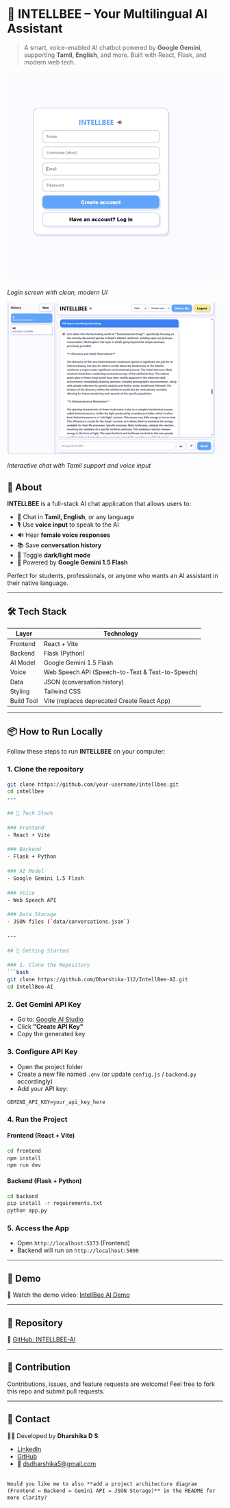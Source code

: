 # 🐝 INTELLBEE – Your Multilingual AI Assistant

> A smart, voice-enabled AI chatbot powered by **Google Gemini**, supporting **Tamil, English**, and more. Built with React, Flask, and modern web tech.

![Login Screen](login.png)

*Login screen with clean, modern UI*

![Chat Interface](chat.png)

*Interactive chat with Tamil support and voice input*

## 🚀 About

**INTELLBEE** is a full-stack AI chat application that allows users to:
- 💬 Chat in **Tamil, English**, or any language
- 🎙️ Use **voice input** to speak to the AI
- 🔊 Hear **female voice responses**
- 📚 Save **conversation history**
- 🌙 Toggle **dark/light mode**
- 🧠 Powered by **Google Gemini 1.5 Flash**

Perfect for students, professionals, or anyone who wants an AI assistant in their native language.

---

## 🛠️ Tech Stack

| Layer | Technology |
|------|------------|
| Frontend | React + Vite |
| Backend | Flask (Python) |
| AI Model | Google Gemini 1.5 Flash |
| Voice | Web Speech API (Speech-to-Text & Text-to-Speech) |
| Data | JSON (conversation history) |
| Styling | Tailwind CSS |
| Build Tool | Vite (replaces deprecated Create React App) |

---

## 📦 How to Run Locally

Follow these steps to run **INTELLBEE** on your computer:

### 1. Clone the repository
```bash
git clone https://github.com/your-username/intellbee.git
cd intellbee
---

## 🧠 Tech Stack  

### Frontend  
- React + Vite  

### Backend  
- Flask + Python  

### AI Model  
- Google Gemini 1.5 Flash  

### Voice  
- Web Speech API  

### Data Storage  
- JSON files (`data/conversations.json`)  

---

## 🚀 Getting Started  

### 1. Clone the Repository  
```bash
git clone https://github.com/Dharshika-112/IntellBee-AI.git
cd IntellBee-AI
````

### 2. Get Gemini API Key

* Go to: [Google AI Studio](https://aistudio.google.com/app/apikey)
* Click **"Create API Key"**
* Copy the generated key

### 3. Configure API Key

* Open the project folder
* Create a new file named `.env` (or update `config.js` / `backend.py` accordingly)
* Add your API key:

```env
GEMINI_API_KEY=your_api_key_here
```

### 4. Run the Project

#### Frontend (React + Vite)

```bash
cd frontend
npm install
npm run dev
```

#### Backend (Flask + Python)

```bash
cd backend
pip install -r requirements.txt
python app.py
```

### 5. Access the App

* Open `http://localhost:5173` (Frontend)
* Backend will run on `http://localhost:5000`

---

## 📌 Demo

🎥 Watch the demo video: [IntellBee AI Demo]()

---

## 📂 Repository

🔗 [GitHub: INTELLBEE-AI](https://github.com/Dharshika-112/IntellBee-AI)

---

## 🤝 Contribution

Contributions, issues, and feature requests are welcome!
Feel free to fork this repo and submit pull requests.

---

## 📧 Contact

👩‍💻 Developed by **Dharshika D S**

* [LinkedIn](https://www.linkedin.com/in/dharshi1106/)
* [GitHub](https://github.com/Dharshika-112)
* 📩 [dsdharshika5@gmail.com](mailto:dsdharshika5@gmail.com)

```

Would you like me to also **add a project architecture diagram (Frontend ↔ Backend ↔ Gemini API ↔ JSON Storage)** in the README for more clarity?
```
